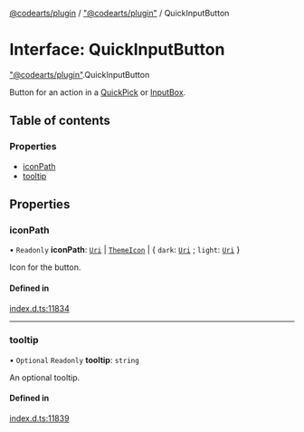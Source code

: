 [@codearts/plugin](../README.md) / ["@codearts/plugin"](../modules/_codearts_plugin_.md) / QuickInputButton

# Interface: QuickInputButton

["@codearts/plugin"](../modules/_codearts_plugin_.md).QuickInputButton

Button for an action in a [QuickPick](codearts_plugin_.QuickPick.md) or [InputBox](codearts_plugin_.InputBox.md).

## Table of contents

### Properties

- [iconPath](codearts_plugin_.QuickInputButton.md#iconpath)
- [tooltip](codearts_plugin_.QuickInputButton.md#tooltip)

## Properties

### iconPath

• `Readonly` **iconPath**: [`Uri`](../classes/codearts_plugin_.Uri.md) \| [`ThemeIcon`](../classes/codearts_plugin_.ThemeIcon.md) \| { `dark`: [`Uri`](../classes/codearts_plugin_.Uri.md) ; `light`: [`Uri`](../classes/codearts_plugin_.Uri.md)  }

Icon for the button.

#### Defined in

[index.d.ts:11834](https://github.com/shuyaqian/cloudide-plugin-api/blob/3fbdd11/index.d.ts#L11834)

___

### tooltip

• `Optional` `Readonly` **tooltip**: `string`

An optional tooltip.

#### Defined in

[index.d.ts:11839](https://github.com/shuyaqian/cloudide-plugin-api/blob/3fbdd11/index.d.ts#L11839)
